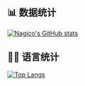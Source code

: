 ## 📊 数据统计
[![Nagico's GitHub stats](https://github-readme-stats-nagisaco.vercel.app/api?username=Nagico&show_icons=true&include_all_commits=true&count_private=true&theme=tokyonight&locale=en)](https://github.com/Nagico)

## 👨‍💻 语言统计
[![Top Langs](https://github-readme-stats.vercel.app/api/top-langs/?username=Nagico&show_icons=true&include_all_commits=true&count_private=true&theme=tokyonight&locale=en&layout=compact&hide=Makefile,QML,QMAKE&langs_count=8)](https://github.com/Nagico)
